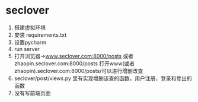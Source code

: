 # seclover

1. 搭建虚拟环境
2. 安装 requirements.txt
3. 设置pycharm
4. run server
5. 打开浏览器->www.seclover.com:8000/posts 或者 zhaopin.seclover.com:8000/posts
   打开www(或者zhaopin).seclover.com:8000/posts/<pk>可以进行增删改查
6. seclover/post/views.py 里有实现增删该查的函数，用户注册，登录和登出的函数
7. 没有写前端页面
